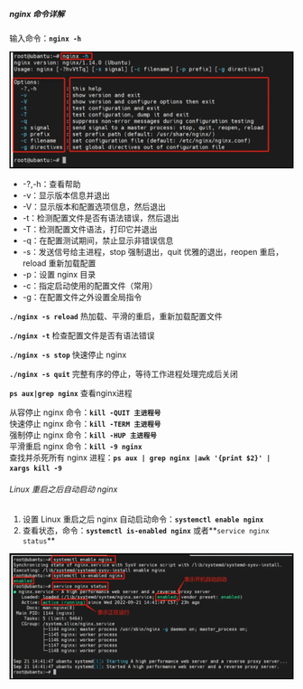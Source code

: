 ##### nginx 命令详解

输入命令：**`nginx -h`**

![RUNOOB 图标](../resources/img/20240122111739.png)

- -?,-h：查看帮助
- -v：显示版本信息并退出
- -V：显示版本和配置选项信息，然后退出
- -t：检测配置文件是否有语法错误，然后退出
- -T：检测配置文件语法，打印它并退出
- -q：在配置测试期间，禁止显示非错误信息
- -s：发送信号给主进程，stop 强制退出，quit 优雅的退出，reopen 重启，reload 重新加载配置
- -p：设置 nginx 目录
- -c：指定启动使用的配置文件（常用）
- -g：在配置文件之外设置全局指令

**`./nginx -s reload`** 热加载、平滑的重启，重新加载配置文件

**`./nginx -t`** 检查配置文件是否有语法错误

**`./nginx -s stop`** 快速停止 nginx

**`./nginx -s quit`** 完整有序的停止，等待工作进程处理完成后关闭

**`ps aux|grep nginx`** 查看nginx进程

从容停止 nginx 命令：**`kill -QUIT 主进程号`**  
快速停止 nginx 命令：**`kill -TERM 主进程号`**  
强制停止 nginx 命令：**`kill -HUP 主进程号`**  
平滑重启 nginx 命令：**`kill -9 nginx`**  
查找并杀死所有 nginx 进程：**`ps aux | grep nginx |awk '{print $2}' | xargs kill -9`**

###### Linux 重启之后自动启动 nginx

1. 设置 Linux 重启之后 nginx 自动启动命令：**`systemctl enable nginx`**
2. 查看状态，命令：**`systemctl is-enabled nginx`** 或者**`service nginx status`**

![RUNOOB 图标](../resources/img/2024012211323311.png)

